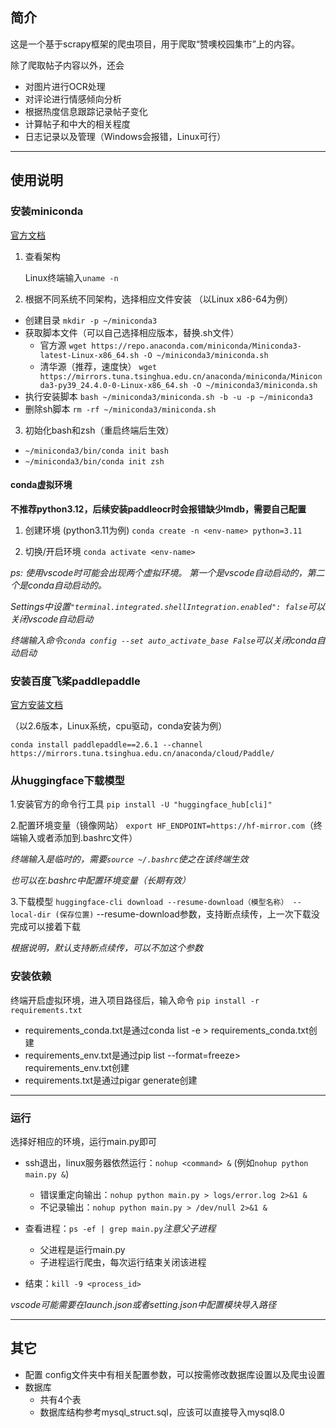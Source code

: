 
## 简介
 
这是一个基于scrapy框架的爬虫项目，用于爬取“赞噢校园集市”上的内容。

除了爬取帖子内容以外，还会
- 对图片进行OCR处理
- 对评论进行情感倾向分析
- 根据热度信息跟踪记录帖子变化
- 计算帖子和中大的相关程度
- 日志记录以及管理（Windows会报错，Linux可行）


----
## 使用说明

### 安装miniconda
[官方文档](https://docs.anaconda.com/miniconda/)

1. 查看架构

    Linux终端输入`uname -n`

2. 根据不同系统不同架构，选择相应文件安装
（以Linux x86-64为例）

  - 创建目录
  `mkdir -p ~/miniconda3`
  - 获取脚本文件（可以自己选择相应版本，替换.sh文件）
    - 官方源
  `wget https://repo.anaconda.com/miniconda/Miniconda3-latest-Linux-x86_64.sh -O ~/miniconda3/miniconda.sh`
    - 清华源（推荐，速度快）
  `wget https://mirrors.tuna.tsinghua.edu.cn/anaconda/miniconda/Miniconda3-py39_24.4.0-0-Linux-x86_64.sh -O ~/miniconda3/miniconda.sh`
  - 执行安装脚本
  `bash ~/miniconda3/miniconda.sh -b -u -p ~/miniconda3`
  - 删除sh脚本
  `rm -rf ~/miniconda3/miniconda.sh`

3. 初始化bash和zsh（重启终端后生效）

  - `~/miniconda3/bin/conda init bash`
  - `~/miniconda3/bin/conda init zsh`

#### conda虚拟环境
**不推荐python3.12，后续安装paddleocr时会报错缺少lmdb，需要自己配置**
1. 创建环境 (python3.11为例)
`conda create -n <env-name> python=3.11`

2. 切换/开启环境
`conda activate <env-name>`

*ps: 使用vscode时可能会出现两个虚拟环境。
第一个是vscode自动启动的，第二个是conda自动启动的。*

*Settings中设置`"terminal.integrated.shellIntegration.enabled": false`可以关闭vscode自动启动*

*终端输入命令`conda config --set auto_activate_base False`可以关闭conda自动启动*

### 安装百度飞桨paddlepaddle 
[官方安装文档](https://www.paddlepaddle.org.cn/install/quick)

（以2.6版本，Linux系统，cpu驱动，conda安装为例）

 `conda install paddlepaddle==2.6.1 --channel https://mirrors.tuna.tsinghua.edu.cn/anaconda/cloud/Paddle/`

### 从huggingface下载模型
1.安装官方的命令行工具
 `pip install -U "huggingface_hub[cli]"`

2.配置环境变量（镜像网站）
 `export HF_ENDPOINT=https://hf-mirror.com`（终端输入或者添加到.bashrc文件）

 *终端输入是临时的，需要`source ~/.bashrc`使之在该终端生效*

 *也可以在.bashrc中配置环境变量（长期有效）*

3.下载模型 
`huggingface-cli download --resume-download（模型名称） --local-dir (保存位置)`
--resume-download参数，支持断点续传，上一次下载没完成可以接着下载

*根据说明，默认支持断点续传，可以不加这个参数*
 

### 安装依赖
终端开启虚拟环境，进入项目路径后，输入命令
`pip install -r requirements.txt`
  - requirements_conda.txt是通过conda list -e > requirements_conda.txt创建
  - requirements_env.txt是通过pip list --format=freeze> requirements_env.txt创建
  - requirements.txt是通过pigar generate创建
----

### 运行
选择好相应的环境，运行main.py即可

- ssh退出，linux服务器依然运行：`nohup <command> &`
  (例如`nohup python main.py &`)
  - 错误重定向输出：`nohup python main.py > logs/error.log 2>&1 &`
  - 不记录输出：`nohup python main.py > /dev/null 2>&1 &`
  
- 查看进程：`ps -ef | grep main.py`*注意父子进程*
  - 父进程是运行main.py
  - 子进程运行爬虫，每次运行结束关闭该进程
- 结束：`kill -9 <process_id>`

*vscode可能需要在launch.json或者setting.json中配置模块导入路径*

----

## 其它
- 配置
  config文件夹中有相关配置参数，可以按需修改数据库设置以及爬虫设置
- 数据库
  - 共有4个表
  - 数据库结构参考mysql_struct.sql，应该可以直接导入mysql8.0

